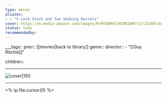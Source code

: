 ```yaml
---
type: movie
aliases:
- - "% Lock Stock and Two Smoking Barrels"
cover: https://m.media-amazon.com/images/M/MV5BMmY1M2M5ZmMtYzllZC00YzAxLTk4MjktZDJkNjA1MTUwMGQ4XkEyXkFqcGc@._V1_SX300.jpg
status: todo
recommendedby:
---
```

___tags:: prev:: [[movies|back to library]]
genre::
director:: - "[[Guy Ritchie]]"
  
children::
___
![cover|150](https://m.media-amazon.com/images/M/MV5BMmY1M2M5ZmMtYzllZC00YzAxLTk4MjktZDJkNjA1MTUwMGQ4XkEyXkFqcGc@._V1_SX300.jpg)
___
<% tp.file.cursor(0) %>
